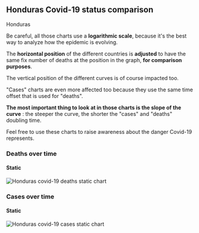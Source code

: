 ## Honduras Covid-19 status comparison 

Honduras



Be careful, all those charts use a **logarithmic scale**, because it's the best way to analyze how the epidemic is evolving.
 
The **horizontal position** of the different countries is **adjusted** to have the same fix number of deaths at the position in the graph, **for comparison purposes**.

The vertical position of the different curves is of course impacted too.

"Cases" charts are even more affected too because they use the same time offset that is used for "deaths".

**The most important thing to look at in those charts is the slope of the curve** : the steeper the curve, the shorter the "cases" and "deaths" doubling time.

Feel free to use these charts to raise awareness about the danger Covid-19 represents. 


 
### Deaths over time
 
#### Static
![Honduras covid-19 deaths static chart](https://raw.githubusercontent.com/madlag/coronavirus_study/master/notebooks/graphs/2020-03-29/countries/Honduras/2020-03-29_Honduras_deaths.png "Honduras covid-19 deaths static chart")   

 
### Cases over time
 
#### Static
![Honduras covid-19 cases static chart](https://raw.githubusercontent.com/madlag/coronavirus_study/master/notebooks/graphs/2020-03-29/countries/Honduras/2020-03-29_Honduras_cases.png "Honduras covid-19 cases static chart")   

